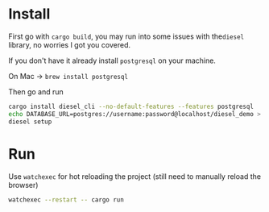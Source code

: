 # Install
First go with `cargo build`, you may run into some issues with the`diesel` library, no worries I got you covered.

If you don't have it already install `postgresql` on your machine.

On Mac -> `brew install postgresql`

Then go and run 

```bash
cargo install diesel_cli --no-default-features --features postgresql
echo DATABASE_URL=postgres://username:password@localhost/diesel_demo > .env
diesel setup
```

# Run
Use `watchexec` for hot reloading the project (still need to manually reload the browser)

```bash
watchexec --restart -- cargo run
```
